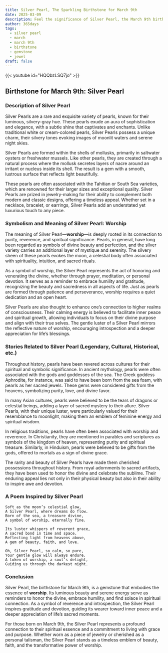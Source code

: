 ```yaml
---
title: Silver Pearl, The Sparkling Birthstone for March 9th
date: 2025-03-09
description: Feel the significance of Silver Pearl, the March 9th birthstone symbolizing Worship. Let its beauty and meaning brighten your day.
author: 365days
tags:
  - silver pearl
  - march
  - march 9th
  - birthstone
  - gemstone
  - jewel
draft: false
---
```


{{< youtube id="HQQbzLSQ7jo" >}}

## Birthstone for March 9th: Silver Pearl

### Description of Silver Pearl

Silver Pearls are a rare and exquisite variety of pearls, known for their luminous, silvery-gray hue. These pearls exude an aura of sophistication and elegance, with a subtle shine that captivates and enchants. Unlike traditional white or cream-colored pearls, Silver Pearls possess a unique charm, their silvery tones evoking images of moonlit waters and serene night skies.

Silver Pearls are formed within the shells of mollusks, primarily in saltwater oysters or freshwater mussels. Like other pearls, they are created through a natural process where the mollusk secretes layers of nacre around an irritant or nucleus inside its shell. The result is a gem with a smooth, lustrous surface that reflects light beautifully.

These pearls are often associated with the Tahitian or South Sea varieties, which are renowned for their larger sizes and exceptional quality. Silver Pearls are prized in jewelry-making for their ability to complement both modern and classic designs, offering a timeless appeal. Whether set in a necklace, bracelet, or earrings, Silver Pearls add an understated yet luxurious touch to any piece.

### Symbolism and Meaning of Silver Pearl: Worship

The meaning of Silver Pearl—**worship**—is deeply rooted in its connection to purity, reverence, and spiritual significance. Pearls, in general, have long been regarded as symbols of divine beauty and perfection, and the silver variety carries an additional layer of mystique and serenity. The silvery sheen of these pearls evokes the moon, a celestial body often associated with spirituality, intuition, and sacred rituals.

As a symbol of worship, the Silver Pearl represents the act of honoring and venerating the divine, whether through prayer, meditation, or personal devotion. It serves as a reminder to embrace humility and gratitude, recognizing the beauty and sacredness in all aspects of life. Just as pearls are formed through patience and perseverance, worship requires a quiet dedication and an open heart.

Silver Pearls are also thought to enhance one’s connection to higher realms of consciousness. Their calming energy is believed to facilitate inner peace and spiritual growth, allowing individuals to focus on their divine purpose and align with their true selves. The gentle luster of a Silver Pearl mirrors the reflective nature of worship, encouraging introspection and a deeper appreciation for life’s blessings.

### Stories Related to Silver Pearl (Legendary, Cultural, Historical, etc.)

Throughout history, pearls have been revered across cultures for their spiritual and symbolic significance. In ancient mythology, pearls were often associated with the gods and goddesses of the sea. The Greek goddess Aphrodite, for instance, was said to have been born from the sea foam, with pearls as her sacred jewels. These gems were considered gifts from the heavens, symbolizing purity, love, and divine favor.

In many Asian cultures, pearls were believed to be the tears of dragons or celestial beings, adding a layer of sacred mystery to their allure. Silver Pearls, with their unique luster, were particularly valued for their resemblance to moonlight, making them an emblem of feminine energy and spiritual wisdom.

In religious traditions, pearls have often been associated with worship and reverence. In Christianity, they are mentioned in parables and scriptures as symbols of the kingdom of heaven, representing purity and spiritual treasure. Similarly, in Hinduism, pearls were believed to be gifts from the gods, offered to mortals as a sign of divine grace.

The rarity and beauty of Silver Pearls have made them cherished possessions throughout history. From royal adornments to sacred artifacts, they have been used to honor the divine and celebrate the sublime. Their enduring appeal lies not only in their physical beauty but also in their ability to inspire awe and devotion.

### A Poem Inspired by Silver Pearl

```
Soft as the moon’s celestial glow,  
A Silver Pearl, where dreams do flow.  
Born of the sea, a treasure divine,  
A symbol of worship, eternally fine.  

Its luster whispers of reverent grace,  
A sacred bond in time and space.  
Reflecting light from heavens above,  
A gem of beauty, faith, and love.  

Oh, Silver Pearl, so calm, so pure,  
Your gentle glow will always endure.  
A token of worship, a soul’s delight,  
Guiding us through the darkest night.  
```

### Conclusion

Silver Pearl, the birthstone for March 9th, is a gemstone that embodies the essence of **worship**. Its luminous beauty and serene energy serve as reminders to honor the divine, embrace humility, and find solace in spiritual connection. As a symbol of reverence and introspection, the Silver Pearl inspires gratitude and devotion, guiding its wearer toward inner peace and a deeper appreciation of life’s sacred moments.

For those born on March 9th, the Silver Pearl represents a profound connection to their spiritual essence and a commitment to living with grace and purpose. Whether worn as a piece of jewelry or cherished as a personal talisman, the Silver Pearl stands as a timeless emblem of beauty, faith, and the transformative power of worship.